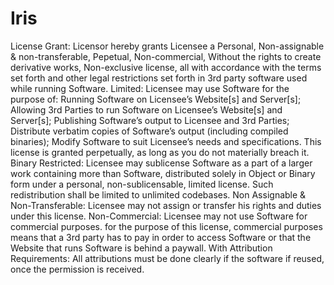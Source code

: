 # Iris
License Grant: Licensor hereby grants Licensee a Personal, Non-assignable & non-transferable, Pepetual, Non-commercial, Without the rights to create derivative works, Non-exclusive license, all with accordance with the terms set forth and other legal restrictions set forth in 3rd party software used while running Software.
Limited: Licensee may use Software for the purpose of:
Running Software on Licensee’s Website[s] and Server[s];
Allowing 3rd Parties to run Software on Licensee’s Website[s] and Server[s];
Publishing Software’s output to Licensee and 3rd Parties;
Distribute verbatim copies of Software’s output (including compiled binaries);
Modify Software to suit Licensee’s needs and specifications.
This license is granted perpetually, as long as you do not materially breach it.
Binary Restricted: Licensee may sublicense Software as a part of a larger work containing more than Software, distributed solely in Object or Binary form under a personal, non-sublicensable, limited license. Such redistribution shall be limited to unlimited codebases.
Non Assignable & Non-Transferable: Licensee may not assign or transfer his rights and duties under this license.
Non-Commercial: Licensee may not use Software for commercial purposes. for the purpose of this license, commercial purposes means that a 3rd party has to pay in order to access Software or that the Website that runs Software is behind a paywall.
With Attribution Requirements﻿: All attributions must be done clearly if the software if reused, once the permission is received.
